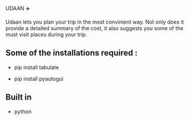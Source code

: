 UDAAN :airplane:

Udaan lets you plan your trip in the most convinient way. Not only does it provide a detailed summary of the cost, it also suggests you 
some of the must visit places during your trip.


## Some of the installations required :

* pip install tabulate

* pip install pyautogui

## Built in

* python 


